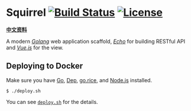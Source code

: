 # Squirrel [![Build Status](https://api.travis-ci.org/lavenderx/squirrel.svg?branch=master)](https://travis-ci.org/lavenderx/squirrel)  [![License](https://img.shields.io/badge/license-MIT-blue.svg)](LICENSE)

[**中文资料**](NOTES-CN.md)

A modern [*Golang*](https://golang.org/) web application scaffold, [*Echo*](https://echo.labstack.com/) for building RESTful API and [*Vue.js*](https://vuejs.org/) for the view.


## Deploying to Docker

Make sure you have [Go](https://golang.org/doc/install), [Dep](https://github.com/golang/dep), [go.rice](https://github.com/GeertJohan/go.rice), and [Node.js](https://nodejs.org/en/) installed.

    $ ./deploy.sh
    
You can see [`deploy.sh`](https://github.com/lavenderx/squirrel/blob/master/deploy.sh) for the details.
